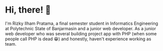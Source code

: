 <h1  style="font-weight: 700;">Hi, there! 👋</h1>
<p>
I'm Rizky Ilham Pratama, a final semester student in Informatics Engineering at Polytechnic State of Banjarmasin and a junior web developer. As a junior web developer who was several building project app with PHP (when some people call PHP is dead 😁) and honestly, haven't experience working as team.
</p>
